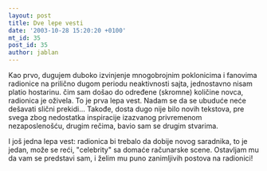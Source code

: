 ```yaml
---
layout: post
title: Dve lepe vesti
date: '2003-10-28 15:20:20 +0100'
mt_id: 35
post_id: 35
author: jablan
---
```

Kao prvo, dugujem duboko izvinjenje mnogobrojnim poklonicima i fanovima radionice na prilično dugom periodu neaktivnosti sajta, jednostavno nisam platio hostarinu. čim sam došao do određene (skromne) količine novca, radionica je oživela. To je prva lepa vest. Nadam se da se ubuduće neće dešavati slični prekidi... Takođe, dosta dugo nije bilo novih tekstova, pre svega zbog nedostatka inspiracije izazvanog privremenom nezaposlenošću, drugim rečima, bavio sam se drugim stvarima.

I još jedna lepa vest: radionica bi trebalo da dobije novog saradnika, to je jedan, može se reći, "celebrity" sa domaće računarske scene. Ostavljam mu da vam se predstavi sam, i želim mu puno zanimljivih postova na radionici!

